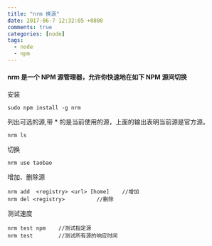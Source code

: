 ```yaml
---
title: "nrm 换源"
date: 2017-06-7 12:32:05 +0800
comments: true
categories: [node]
tags:
  - node
  - npm
---
```

#### nrm 是一个 NPM 源管理器，允许你快速地在如下 NPM 源间切换

安装
```
sudo npm install -g nrm
```
<!--more-->

列出可选的源,带 * 的是当前使用的源，上面的输出表明当前源是官方源。
```
nrm ls 
```


切换

```
nrm use taobao
```

增加、删除源
```
nrm add  <registry> <url> [home]	//增加
nrm del <registry>			//删除
```
测试速度

```
nrm test npm	//测试指定源
nrm test		//测试所有源的响应时间
```
